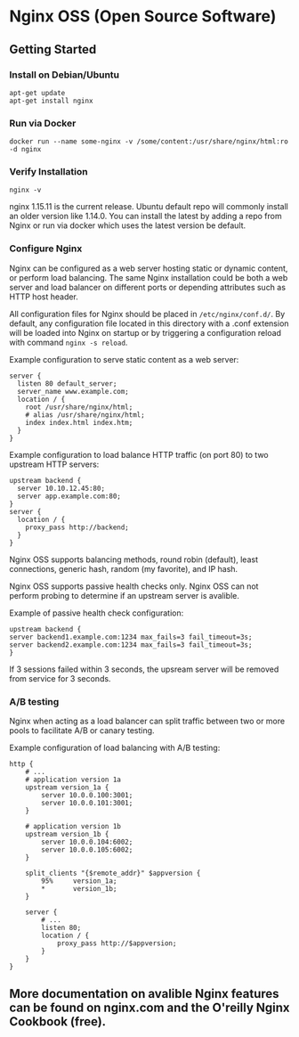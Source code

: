 # Nginx OSS (Open Source Software)

## Getting Started

### Install on Debian/Ubuntu 
```
apt-get update
apt-get install nginx
```
### Run via Docker
```
docker run --name some-nginx -v /some/content:/usr/share/nginx/html:ro -d nginx
```
### Verify Installation
`nginx -v`

nginx 1.15.11 is the current release. Ubuntu default repo will commonly install an older version like 1.14.0. You can install the latest by adding a repo from Nginx or run via docker which uses the latest version be default.  

### Configure Nginx
Nginx can be configured as a web server hosting static or dynamic content, or perform load balancing. The same Nginx installation could be both a web server and load balancer on different ports or depending attributes such as HTTP host header. 

All configuration files for Nginx should be placed in `/etc/nginx/conf.d/`. By default, any configuration file located in this directory with a .conf extension will be loaded into Nginx on startup or by triggering a configuration reload with command `nginx -s reload`. 

Example configuration to serve static content as a web server:
```
server {
  listen 80 default_server;
  server_name www.example.com;
  location / {
    root /usr/share/nginx/html;
    # alias /usr/share/nginx/html;
    index index.html index.htm;
  }
}
```

Example configuration to load balance HTTP traffic (on port 80) to two upstream HTTP servers:
```
upstream backend {
  server 10.10.12.45:80;
  server app.example.com:80;
}
server {
  location / {
    proxy_pass http://backend;
  }
}
```

Nginx OSS supports balancing methods, round robin (default), least connections, generic hash, random (my favorite), and IP hash. 

Nginx OSS supports passive health checks only. Nginx OSS can not perform probing to determine if an upstream server is avalible. 

Example of passive health check configuration:
```
upstream backend {
server backend1.example.com:1234 max_fails=3 fail_timeout=3s;
server backend2.example.com:1234 max_fails=3 fail_timeout=3s;
}
```
If 3 sessions failed within 3 seconds, the upsream server will be removed from service for 3 seconds. 

### A/B testing
Nginx when acting as a load balancer can split traffic between two or more pools to facilitate A/B or canary testing. 

Example configuration of load balancing with A/B testing:
```
http {
    # ...
    # application version 1a 
    upstream version_1a {
        server 10.0.0.100:3001;
        server 10.0.0.101:3001;
    }

    # application version 1b
    upstream version_1b {
        server 10.0.0.104:6002;
        server 10.0.0.105:6002;
    }

    split_clients "{$remote_addr}" $appversion {
        95%     version_1a;
        *       version_1b;
    }

    server {
        # ...
        listen 80;
        location / {
            proxy_pass http://$appversion;
        }
    }
}
```

## More documentation on avalible Nginx features can be found on nginx.com and the O'reilly Nginx Cookbook (free). 


